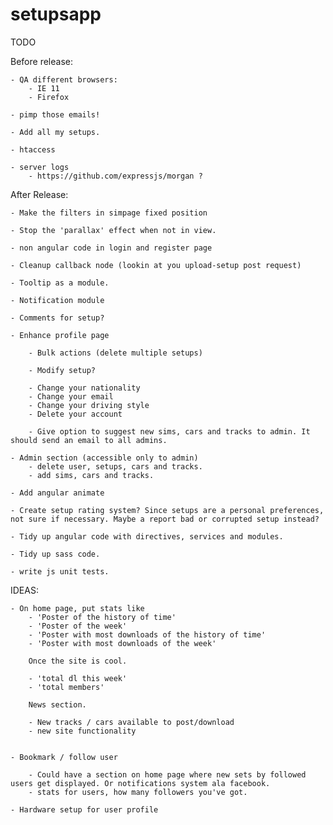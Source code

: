 setupsapp
============

TODO

Before release:

    - QA different browsers:
        - IE 11
        - Firefox

    - pimp those emails!

    - Add all my setups.

    - htaccess

    - server logs
        - https://github.com/expressjs/morgan ?


After Release:

    - Make the filters in simpage fixed position

    - Stop the 'parallax' effect when not in view.

    - non angular code in login and register page

    - Cleanup callback node (lookin at you upload-setup post request)

    - Tooltip as a module.

    - Notification module

    - Comments for setup?

    - Enhance profile page

        - Bulk actions (delete multiple setups)

        - Modify setup?

        - Change your nationality
        - Change your email
        - Change your driving style
        - Delete your account

        - Give option to suggest new sims, cars and tracks to admin. It should send an email to all admins.

    - Admin section (accessible only to admin)
        - delete user, setups, cars and tracks.
        - add sims, cars and tracks.

    - Add angular animate

    - Create setup rating system? Since setups are a personal preferences, not sure if necessary. Maybe a report bad or corrupted setup instead?

    - Tidy up angular code with directives, services and modules.

    - Tidy up sass code.

    - write js unit tests.


IDEAS:

    - On home page, put stats like
        - 'Poster of the history of time'
        - 'Poster of the week'
        - 'Poster with most downloads of the history of time'
        - 'Poster with most downloads of the week'

        Once the site is cool.

        - 'total dl this week'
        - 'total members'

        News section.

        - New tracks / cars available to post/download
        - new site functionality


    - Bookmark / follow user

        - Could have a section on home page where new sets by followed users get displayed. Or notifications system ala facebook.
        - stats for users, how many followers you've got.

    - Hardware setup for user profile